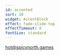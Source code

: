 ```yaml
---
id: accented
sort: 10
widget: AccentBlock
effect: fade-slide-top
effectTimeout: 0
fontSize: standard
---
```


hot@spicynorth.games